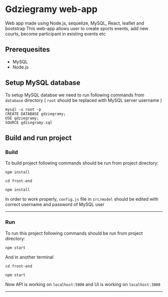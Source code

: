 # Gdziegramy web-app
Web app made using Node.js, sequelize, MySQL, React, leaflet and bootstrap
This web-app allows user to create sports events, add new courts, become participant in existing events etc


## Prerequesites
* MySQL
* Node.js

## Setup MySQL database
To setup MySQL databse we need to run following commands from `database` directory ( `root` should be replaced with MySQL server username )
```
mysql -u root -p
CREATE DATABASE gdziegramy;
USE gdziegramy;
SOURCE gdziegramy.sql
```
## Build and run project
### Build
To build project following commands should be run from project directory:
```
npm install 

cd front-end

npm install 
```
In order to work properly, `config.js` file in `src/model` should be edited with correct username and password of MySQL user  
***
### Run
To run this project following commands should be run from project directory:
```
npm start
```
And in another terminal
```
cd front-end

npm start
```
Now API is working on `localhost:5000` and UI is working on `localhost:3000`
***


